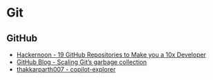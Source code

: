 # Git

## GitHub

- [Hackernoon - 19 GitHub Repositories to Make you a 10x Developer](https://hackernoon.com/19-github-repositories-to-make-you-a-10x-developer)
- [GitHub Blog - Scaling Git’s garbage collection](https://github.blog/2022-09-13-scaling-gits-garbage-collection/)
- [thakkarparth007 - copilot-explorer](https://thakkarparth007.github.io/copilot-explorer/posts/copilot-internals.html)
